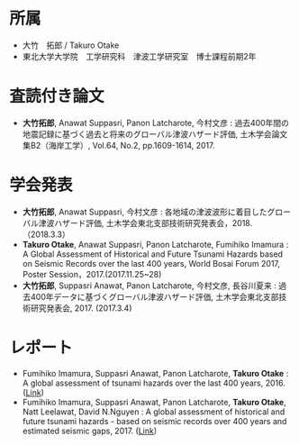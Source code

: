 # 所属
- 大竹　拓郎 / Takuro Otake
- 東北大学大学院　工学研究科　津波工学研究室　博士課程前期2年

# 査読付き論文
- **大竹拓郎**, Anawat Suppasri, Panon Latcharote, 今村文彦 : 過去400年間の地震記録に基づく過去と将来のグローバル津波ハザード評価, 土木学会論文集B2（海岸工学）, Vol.64, No.2, pp.1609-1614, 2017.

# 学会発表
- **大竹拓郎**, Anawat Suppasri, 今村文彦 : 各地域の津波波形に着目したグローバル津波ハザード評価, 土木学会東北支部技術研究発表会，2018.（2018.3.3）
- **Takuro Otake**, Anawat Suppasri, Panon Latcharote, Fumihiko Imamura : A Global Assessment of Historical and Future Tsunami Hazards based on Seismic Records over the last 400 years, World Bosai Forum 2017, Poster Session，2017.(2017.11.25~28)
- **大竹拓郎**, Suppasri Anawat, Panon Latcharote, 今村文彦, 長谷川夏来 : 過去400年データに基づくグローバル津波ハザード評価, 土木学会東北支部技術研究発表会, 2017. (2017.3.4)

# レポート
- Fumihiko Imamura, Suppasri Anawat, Panon Latcharote, **Takuro Otake** : A global assessment of tsunami hazards over the last 400 years, 2016. ([Link](http://irides.tohoku.ac.jp/media/files/archive/global_assessment_tsunami_hazards_400yrs_rev_20161227.pdf))
- Fumihiko Imamura, Suppasri Anawat, Panon Latcharote, **Takuro Otake**, Natt Leelawat, David N.Nguyen : A global assessment of historical and future tsunami hazards - based on seismic records over 400 years and estimated seismic gaps, 2017. ([Link](http://irides.tohoku.ac.jp/media/files/archive/global_assessment_tsunamihazards_future_20171018.pdf))
